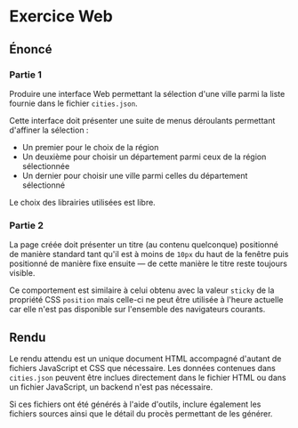 # Exercice Web

## Énoncé

### Partie 1
Produire une interface Web permettant
la sélection d'une ville parmi la liste fournie dans le fichier `cities.json`.

Cette interface doit présenter une suite de menus déroulants permettant d'affiner
la sélection :
- Un premier pour le choix de la région
- Un deuxième pour choisir un département parmi ceux de la région sélectionnée
- Un dernier pour choisir une ville parmi celles du département sélectionné

Le choix des librairies utilisées est libre.

### Partie 2
La page créée doit présenter un titre (au contenu quelconque) positionné de manière standard
tant qu'il est à moins de `10px` du haut de la fenêtre puis positionné de manière fixe ensuite — de cette
manière le titre reste toujours visible.

Ce comportement est similaire à celui obtenu avec la valeur `sticky` de la propriété CSS `position`
mais celle-ci ne peut être utilisée à l'heure actuelle car elle n'est pas disponible sur l'ensemble
des navigateurs courants.


## Rendu
Le rendu attendu est un unique document HTML accompagné d'autant de fichiers
JavaScript et CSS que nécessaire. Les données contenues dans `cities.json` peuvent être inclues directement
dans le fichier HTML ou dans un fichier JavaScript, un backend n'est pas nécessaire.

Si ces fichiers ont été générés à l'aide d'outils, inclure également les fichiers
sources ainsi que le détail du procès permettant de les générer.
